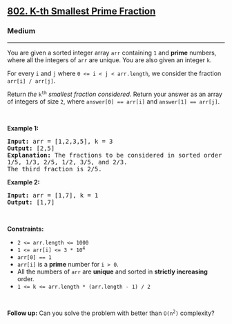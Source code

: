 <h2><a href="https://leetcode.com/problems/k-th-smallest-prime-fraction/?envType=daily-question&envId=2024-05-10">802. K-th Smallest Prime Fraction</a></h2><h3>Medium</h3><hr><p>You are given a sorted integer array <code>arr</code> containing <code>1</code> and <strong>prime</strong> numbers, where all the integers of <code>arr</code> are unique. You are also given an integer <code>k</code>.</p>

<p>For every <code>i</code> and <code>j</code> where <code>0 &lt;= i &lt; j &lt; arr.length</code>, we consider the fraction <code>arr[i] / arr[j]</code>.</p>

<p>Return <em>the</em> <code>k<sup>th</sup></code> <em>smallest fraction considered</em>. Return your answer as an array of integers of size <code>2</code>, where <code>answer[0] == arr[i]</code> and <code>answer[1] == arr[j]</code>.</p>

<p>&nbsp;</p>
<p><strong class="example">Example 1:</strong></p>

<pre>
<strong>Input:</strong> arr = [1,2,3,5], k = 3
<strong>Output:</strong> [2,5]
<strong>Explanation:</strong> The fractions to be considered in sorted order are:
1/5, 1/3, 2/5, 1/2, 3/5, and 2/3.
The third fraction is 2/5.
</pre>

<p><strong class="example">Example 2:</strong></p>

<pre>
<strong>Input:</strong> arr = [1,7], k = 1
<strong>Output:</strong> [1,7]
</pre>

<p>&nbsp;</p>
<p><strong>Constraints:</strong></p>

<ul>
	<li><code>2 &lt;= arr.length &lt;= 1000</code></li>
	<li><code>1 &lt;= arr[i] &lt;= 3 * 10<sup>4</sup></code></li>
	<li><code>arr[0] == 1</code></li>
	<li><code>arr[i]</code> is a <strong>prime</strong> number for <code>i &gt; 0</code>.</li>
	<li>All the numbers of <code>arr</code> are <strong>unique</strong> and sorted in <strong>strictly increasing</strong> order.</li>
	<li><code>1 &lt;= k &lt;= arr.length * (arr.length - 1) / 2</code></li>
</ul>

<p>&nbsp;</p>
<strong>Follow up:</strong> Can you solve the problem with better than <code>O(n<sup>2</sup>)</code> complexity?